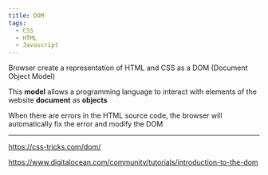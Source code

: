 ```yaml
---
title: DOM
tags:
  - CSS
  - HTML
  - Javascript
---
```


Browser create a representation of HTML and CSS as a DOM (Document Object Model)

This **model** allows a programming language to interact with elements of the website **document** as **objects**

When there are errors in the HTML source code, the browser will automatically fix the error and modify the DOM

---

https://css-tricks.com/dom/

https://www.digitalocean.com/community/tutorials/introduction-to-the-dom
